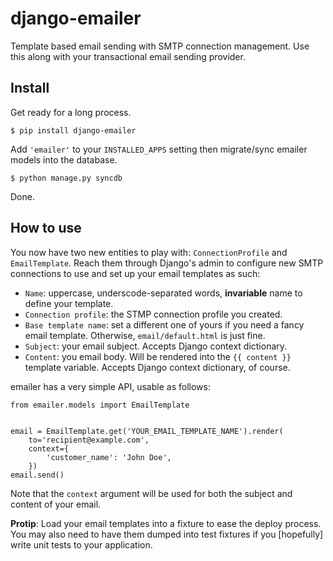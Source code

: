 # django-emailer

Template based email sending with SMTP connection management. Use this along
with your transactional email sending provider.


## Install

Get ready for a long process.

	$ pip install django-emailer

Add `'emailer'` to your `INSTALLED_APPS` setting then migrate/sync
emailer models into the database.

	$ python manage.py syncdb

Done.


## How to use

You now have two new entities to play with: `ConnectionProfile` and
`EmailTemplate`. Reach them through Django's admin to configure new SMTP
connections to use and set up your email templates as such:

* `Name`: uppercase, underscode-separated words, **invariable** name to
define your template.
* `Connection profile`: the STMP connection profile you created.
* `Base template name`: set a different one of yours if you need a fancy
email template. Otherwise, `email/default.html` is just fine.
* `Subject`: your email subject. Accepts Django context dictionary.
* `Content`: you email body. Will be rendered into the `{{ content }}`
template variable. Accepts Django context dictionary, of course.

emailer has a very simple API, usable as follows:

	from emailer.models import EmailTemplate


	email = EmailTemplate.get('YOUR_EMAIL_TEMPLATE_NAME').render(
		to='recipient@example.com',
		context={
			'customer_name': 'John Doe',
		})
	email.send()

Note that the `context` argument will be used for both the subject and
content of your email.

**Protip**: Load your email templates into a fixture to ease the deploy
process. You may also need to have them dumped into test fixtures if you
[hopefully] write unit tests to your application.
